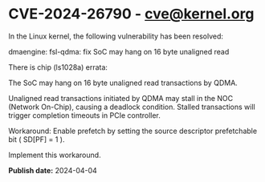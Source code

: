 # CVE-2024-26790 - cve@kernel.org

In the Linux kernel, the following vulnerability has been resolved:

dmaengine: fsl-qdma: fix SoC may hang on 16 byte unaligned read

There is chip (ls1028a) errata:

The SoC may hang on 16 byte unaligned read transactions by QDMA.

Unaligned read transactions initiated by QDMA may stall in the NOC
(Network On-Chip), causing a deadlock condition. Stalled transactions will
trigger completion timeouts in PCIe controller.

Workaround:
Enable prefetch by setting the source descriptor prefetchable bit
( SD[PF] = 1 ).

Implement this workaround.

**Publish date:** 2024-04-04
